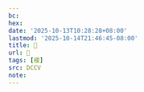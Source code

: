 ```yaml
---
bc:
hex:
date: '2025-10-13T10:28:28+08:00'
lastmod: '2025-10-14T21:46:45-08:00'
title: 􃕦
url: 􃕦
tags: [褑]
src: DCCV
note:
---
```

